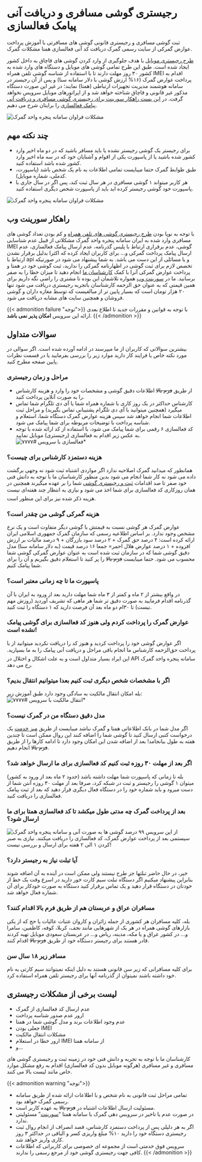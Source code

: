 # رجیستری گوشی مسافری و دریافت آنی پیامک فعالسازی


ثبت گوشی مسافری و رجیستری قانونی گوشی های مسافرتی با آموزش پرداخت عوارض گمرکی از سایت رسمی گمرک دریافت کد آنی فعالسازی همتا مشکلات گمرک.
<!--more-->

[طرح رجیستری موبایل](./) با هدف جلوگیری از وارد کردن گوشی های قاچاق به داخل کشور ایجاد شده است. طبق این طرح تمامی گوشی های موبایل و دستگاه های وارد شده به کشور ۳۰ روز مهلت دارند تا با استفاده از شناسه گوشی تلفن همراه IMEI اقدام به پرداخت عوارض گمرک (۱۶% ارزش گوشی با دلار سامانه سنا) و پس از آن رجیستر در سامانه هوشمند مدیریت تجهیزات ارتباطی (همتا) نمایند؛ در غیر این صورت دستگاه مذکور غیر قانونی و قاچاق شناخته خواهد شد و از اپراتورهای موبایل سرویس نخواهد گرفت. در [این پست راهکار سورینت برای رجیستری گوشی مسافری و دریافت آنی پیامک فعالسازی](./) را برایتان شرح می دهیم.

![مشکلات فراوان سامانه پنجره واحد گمرک](twitter_1178176642663014400-e1572181799546-768x768.png "مشکلات فراوان سامانه پنجره واحد گمرک")

## چند نکته مهم 
* برای رجیستر یک گوشی رجیستر نشده یا باید مسافر باشید که در دو ماه اخیر وارد کشور شده باشید یا از پاسپورت یکی از اقوام و آشنایان خود که در سه ماه اخیر وارد کشور شده باشد استفاده کنید.
* طبق ظوابط گمرک حتما میبایست تمامی اطلاعات به نام یک شخص باشد (پاسپورت، کدملی، شماره موبایل).
* هر کاربر میتواند ۱ گوشی مسافری در هر سال ثبت کند، پس اگر در سال جاری با پاسپورت خود گوشی رجیستر کرده اید باید از پاسپورت شخص دیگری استفاده کنید.

![مشکلات فراوان سامانه پنجره واحد گمرک](problem-with-connecting-to-police.jpg "مشکلات فراوان سامانه پنجره واحد گمرک")

## راهکار سورینت وب 
با توجه به نوپا بودن [طرح رجیستری گوشی های تلفن همراه](./) و کم بودن تعداد گوشی های مسافری وارد شده به ایران سامانه پنجره واحد گمرک مشکلاتی از قبیل عدم شناسایی IMEI گوشی، عدم برقراری ارتباط با پلیس گذرنامه، عدم ارسال پیامک فعالسازی، عدم ارسال پیامک پرداخت گمرکی و... برای کاربران ایجاد کرده که اکثرا بدلیل برقرار نشدن ارتباط با api و یا مسائلی از این دست می باشد.
به شما پیشنهاد می شود در صورتیکه تخصص لازم برای ثبت گوشی در اظهارنامه گمرکی را ندارید، ثبت گوشی خود در همتا و پرداخت عوارض گمرکی آنرا با کمک [کارشناسان ما](./) انجام دهید تا میزان خطا را به صفر برسانید.
ما در [سورینت وب](/) همواره تلاشمان این بوده تا مشتری را راضی نگه داریم برای همین قیمتی که به عنوان حق الزحمه کارشناسان باتجربه رجیستری دریافت می شود تنها ۲۰ هزار تومان است که بسیار پایین تر از مبالغیست که توسط مغازه داران و گوشی فروشان و همچنین سایت های مشابه دریافت می شود.


{{< admonition failure "توجه">}}
با توجه به قوانین و مقررات جدید تا اطلاع بعدی ارائه این سرویس **امکان پذیر نمی باشد**.
{{< /admonition >}}


## سوالات متداول 
بیشترین سوالاتی که کاربران از ما میپرسند در ادامه آورده شده است. اگر سوالی در مورد نکته خاص یا فرایند کار دارید موارد زیر را بررسی بفرمایید یا در قسمت نظرات پایین صفحه مطرح کنید.

### مراحل و زمان رجیستری
* از طریق ~~فرم بالا~~ اطلاعات دقیق گوشی و مشخصات خود را وارد و هزینه کارشناس را به صورت آنلاین پرداخت کنید.
* کارشناس حداکثر در یک روز کاری با شماره همراه شما یا آی دی تلگرام شما تماس میگیرد (همچنین میتوانید با آی دی تلگرام پشتیبانی تماس بگیرید) و مراحل ثبت اطلاعات شما انجام خواهد شد سپس هزینه عوارض گمرک دستگاه شما، استعلام و شناسه پرداخت با توضیحات مربوطه برای شما پیامک می شود.
* کد فعالسازی ۶ رقمی برای شما پیامک می شود، با استفاده از کد ارائه شده با توجه به عکس زیر اقدام به فعالسازی (رجیستری) موبایل نمایید.
![فعالسازی با سرویس #۷۷۷۷*](hamtaussd.png "فعالسازی با سرویس #۷۷۷۷*")


### هزینه دستمزد کارشناس برای چیست؟
همانطور که میدانید گمرک اصلاحیه ندارد اگر مواردی اشتباه ثبت شود نه وجهی برگشت داده می شود نه کار شما انجام می شود بدین منظور کارشناسان ما با توجه به دانش فنی خود صفر تا صد اقدامات [ثبت و رجیستری گوشی](./) شما را بر عهده میگیرند همچنین در همان روزکاری کد فعالسازی برای شما اخذ می شود و نیازی به انتظار چند هفتهای نیست هزینه ذکر شده نیز برای این منظور است.

### هزینه گمرکی گوشی من چقدر است؟
عوارض گمرک هر گوشی نسبت به قیمتش با گوشی دیگر متفاوت است و یک نرخ مشخص وجود ندارد. بر اساس اطلاعیه رسمی که سازمان گمرک جمهوری اسلامی ایران ارائه کرده است: ۴ درصد حق گمرک + ۲ درصد سود بازرگان + ۹ درصد مالیات بر ارزش افزوده + ۱ درصد عوارض هلال احمر= جمعا ۱۶ درصد قیمت (به دلار سامانه سنا) مدل دقیق گوشی شما که در سازمان ثبت شده است به عنوان عوارض گمرکی گوشی شما محسوب می شود. حتما میبایست ~~فرم بالا~~ را پر کنید تا استعلام دقیق بگیریم و آن را برای شما پیامک کنیم.

### پاسپورت ما تا چه زمانی معتبر است؟ 
در واقع بیشتر از ۲ ماه و کمتر از ۳ ماه شما مهلت دارید بعد از ورود به ایران با آن گذرنامه اقدام فرمایید به صورت دقیق تر شما هر ماهی که تشریف آوردید (روزش مهم نیست) تا ۳۰ام دو ماه بعد آن فرصت دارید که ۱ دستگاه را ثبت کنید.

### عوارض گمرک را پرداخت کردم ولی هنوز کد فعالسازی برای گوشی پیامک نشده است! 
اگر عوارض گوشی خود را پرداخت کردید و هنوز کد را دریافت نکردید میتوانید از با پرداخت حقالزحمه کارشناس ما انجام باقی مراحل و دریافت آنی پیامک را به ما بسپارید. این ایراد بسیار متداول است و به علت اشکال و اختلال در API سامانه پنجره واحد گمرک رخ می دهد.

### اگر با مشخصات شخص دیگری ثبت کنیم بعدا میتوانیم انتقال بدیم؟ 
بله امکان انتقال مالکیت به سادگی وجود دارد طبق آموزش زیر:
![انتقال مالکیت با سرویس #۷۷۷۷*](enteghalussd.png "انتقال مالکیت با سرویس #۷۷۷۷*")

### مدل دقیق دستگاه من در گمرک نیست؟ 
اگر مدل شما در بانک اطلاعاتی همتا و گمرک نباشد میبایست از طریق [میز خدمت](http://help.irica.ir/) یک درخواست کتبی ارسال کنید تا گوشی شما را اضافه کنند این روال ممکن است تا چندین هفته به طول بیانجامد! بعد از اضافه شدن این امکان وجود دارد تا ادامه کارها را از طریق ~~فرم بالا~~ انجام دهیم.

### اگر بعد از مهلت ۳۰ روزه ثبت کنیم کد فعالسازی برای ما ارسال خواهد شد؟ 
بله تا زمانی که پاسپورت شما مهلت داشته باشد (حدود ۲ ماه بعد از ورود به کشور) میتوان ۱ گوشی را رجیستر و ثبت در شبکه کرد، صرفا بعد از مهلت ۳۰ روزه آنتن شما از دست میرود و باید شماره خود را در دستگاه فعال دیگری قرار دهید که بعد از ثبت پیامک فعالسازی را دریافت کنید.

### بعد از پرداخت گمرک چه مدتی طول میکشد تا کد فعالسازی همتا برای ما ارسال شود؟ 
![سامانه پنجره واحد گمرک](resend-active-code-300x213-1.jpg "سامانه پنجره واحد گمرک")
از این سرویس ۹۹ درصد گوشی ها به صورت آنی و سیستمی بعد از پرداخت عوارض گمرک، کد فعالسازی را دریافت میکنند. نیازی به صبر کردن ۱ الی ۲ هفته برای ارسال و بررسی نیست!

### آیا تبلت نیاز به رجیستر دارد؟ 
خیر، در حال حاضر تبلتها جز طرح نیستند ولی ممکن است در آینده به آن اضافه شوند بنابراین پیشنهاد میکنیم اگر دستگاه تبلت سیم کارت خور دارید در اسرع وقت یک خط از خودتان در دستگاه قرار دهید و یک تماس برقرار کنید دستگاه به صورت خودکار برای آن شماره فعال خواهد شد.

### مسافران عراق و عربستان هم از طریق فرم بالا اقدام کنند؟ 
بله، کلیه مسافران هر کشوری از جمله زائران و کاروان عتبات عالیات یا حج که از یکی بازارهای گوشی همراه در هر یک از شهرهایی مانند نجف، کربلا، کوفه، کاظمین، سامرا و… در کشور عراق و یا مکه، مدینه، ریاض و… در عربستان سعودی موبایل تهیه کردند قادر هستند برای رجیستر دستگاه خود از طریق ~~فرم بالا~~ اقدام کنند.

### مسافر زیر ۱۸ سال سن 
برای کلیه مسافرانی که زیر سن قانونی هستند به دلیل اینکه نمیتوانند سیم کارتی به نام خود داشته باشند نمیتوان از گذرنامه آنها برای رجیستر تلفن همراه استفاده کرد.

## لیست برخی از مشکلات رجیستری 
* عدم ارسال کد فعالسازی از گمرک
* ارور عدم صدور شناسه پرداخت
* عدم وجود اطلاعات برند و مدل گوشی شما در همتا
* جعلی بودن IMEI
* مشکلات انتقال مالکیت
* ارور خطا در استعلام IMEI از سامانه همتا
* و…

کارشناسان ما با توجه به تجربه و دانش فنی خود در زمینه ثبت و رجیستری گوشی های مسافری و غیر مسافری (هرگونه موبایل بدون کد فعالسازی) اقدام به رفع مشکل موارد خاص مانند لیست بالا می کنند.


{{< admonition warning "توجه">}}
* تمامی مراحل ثبت قانونی به نام شخص و با اطلاعات ارائه شده از طریق سامانه رسمی گمرک خواهد بود.
* مسئولیت ارسال اطلاعات اشتباه در ~~فرم بالا~~ به عهده کاربر است.
* در صورت عدم یا تاخیر در سرویس دهی گمرک یا سامانه همتا “[سورینت](/)” مسئولیتی ندارد.
* اگر به هر دلیلی پس از پرداخت دستمزد کارشناس، قصد انصراف از انجام روال ثبت رجیستری دستگاه خود را دارید ۱۰% مبلغ واریزی کسر و الباقی در حداکثر ۳ روز کاری واریز خواهد شد.
* سرویس فوق خدمتی است از مجموعه ای خصوصی برای کاربرانی که اطلاعات کافی جهت رجیستری گوشی خود از مرجع رسمی را ندارند.
{{< /admonition >}}

